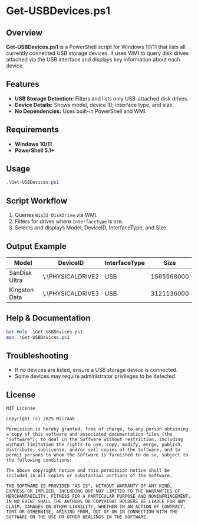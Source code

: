 # Get-USBDevices.ps1

## Overview
**Get-USBDevices.ps1** is a PowerShell script for Windows 10/11 that lists all currently connected USB storage devices. It uses WMI to query disk drives attached via the USB interface and displays key information about each device.

## Features
- **USB Storage Detection:** Filters and lists only USB-attached disk drives.
- **Device Details:** Shows model, device ID, interface type, and size.
- **No Dependencies:** Uses built-in PowerShell and WMI.

## Requirements
- **Windows 10/11**
- **PowerShell 5.1+**

## Usage
```powershell
.\Get-USBDevices.ps1
```

## Script Workflow
1. Queries `Win32_DiskDrive` via WMI.
2. Filters for drives where `InterfaceType` is `USB`.
3. Selects and displays Model, DeviceID, InterfaceType, and Size.

## Output Example
| Model           | DeviceID            | InterfaceType | Size       |
|-----------------|--------------------|--------------|------------|
| SanDisk Ultra   | \\.\PHYSICALDRIVE2 | USB          | 1565568000 |
| Kingston Data   | \\.\PHYSICALDRIVE3 | USB          | 3121136000 |

## Help & Documentation
```powershell
Get-Help .\Get-USBDevices.ps1
man .\Get-USBDevices.ps1
```

## Troubleshooting
- If no devices are listed, ensure a USB storage device is connected.
- Some devices may require administrator privileges to be detected.

## License
```
MIT License

Copyright (c) 2025 Miiraak

Permission is hereby granted, free of charge, to any person obtaining a copy of this software and associated documentation files (the "Software"), to deal in the Software without restriction, including without limitation the rights to use, copy, modify, merge, publish, distribute, sublicense, and/or sell copies of the Software, and to permit persons to whom the Software is furnished to do so, subject to the following conditions:

The above copyright notice and this permission notice shall be included in all copies or substantial portions of the Software.

THE SOFTWARE IS PROVIDED "AS IS", WITHOUT WARRANTY OF ANY KIND, EXPRESS OR IMPLIED, INCLUDING BUT NOT LIMITED TO THE WARRANTIES OF MERCHANTABILITY, FITNESS FOR A PARTICULAR PURPOSE AND NONINFRINGEMENT. IN NO EVENT SHALL THE AUTHORS OR COPYRIGHT HOLDERS BE LIABLE FOR ANY CLAIM, DAMAGES OR OTHER LIABILITY, WHETHER IN AN ACTION OF CONTRACT, TORT OR OTHERWISE, ARISING FROM, OUT OF OR IN CONNECTION WITH THE SOFTWARE OR THE USE OR OTHER DEALINGS IN THE SOFTWARE.
```